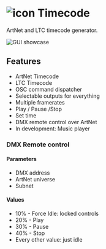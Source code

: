 # ![icon](https://mrexplode.github.io/resources/icon32.png)  Timecode
ArtNet and LTC timecode generator.

![GUI showcase](https://mrexplode.github.io/resources/Timecode.png)

## Features
 - ArtNet Timecode
 - LTC Timecode
 - OSC command dispatcher
 - Selectable outputs for everything
 - Multiple framerates
 - Play / Pause /Stop
 - Set time
 - DMX remote control over ArtNet
 - In development: Music player

### DMX Remote control

#### Parameters
 - DMX address
 - ArtNet universe
 - Subnet
#### Values
 - 10% - Force Idle: locked controls
 - 20% - Play
 - 30% - Pause
 - 40% - Stop
 - Every other value: just idle
